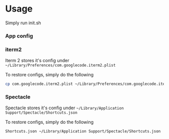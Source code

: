 # Usage
Simply run init.sh

### App config

### iterm2

Iterm 2 stores it's config under `~/Library/Preferences/com.googlecode.iterm2.pl‌​ist `

To restore configs, simply do the following

```bash
cp com.googlecode.iterm2.plist ~/Library/Preferences/com.googlecode.iterm2.pl‌​ist 
```


### Spectacle

Spectacle stores it's config under `~/Library/Application Support/Spectacle/Shortcuts.json`

To restore configs, simply do the following

```bash
Shortcuts.json ~/Library/Application Support/Spectacle/Shortcuts.json
```